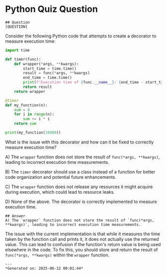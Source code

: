 # Python Quiz Question
    
    ## Question
    [QUESTION]
Consider the following Python code that attempts to create a decorator to measure execution time:

```python
import time

def timer(func):
    def wrapper(*args, **kwargs):
        start_time = time.time()
        result = func(*args, **kwargs)
        end_time = time.time()
        print(f"Execution time of {func.__name__}: {end_time - start_time} seconds")
        return result
    return wrapper

@timer
def my_function(n):
    sum = 0
    for i in range(n):
        sum += i * i
    return sum

print(my_function(10000))
```

What is the issue with this decorator and how can it be fixed to correctly measure execution time?

A) The `wrapper` function does not store the result of `func(*args, **kwargs)`, leading to incorrect execution time measurements.

B) The `timer` decorator should use a class instead of a function for better code organization and potential future enhancements.

C) The `wrapper` function does not release any resources it might acquire during execution, which could lead to resource leaks.

D) None of the above. The decorator is correctly implemented to measure execution time.
    
    ## Answer
    A) The `wrapper` function does not store the result of `func(*args, **kwargs)`, leading to incorrect execution time measurements.

The issue with the current implementation is that while it measures the time taken by the function call and prints it, it does not actually use the returned value. This can lead to confusion if the function's return value is being used elsewhere in the code. To fix this, you should store and return the result of `func(*args, **kwargs)` within the `wrapper` function.
    
    ---
    *Generated on: 2025-06-12 00:01:44*
    